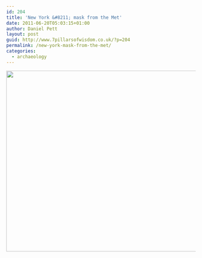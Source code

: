 ```yaml
---
id: 204
title: 'New York &#8211; mask from the Met'
date: 2011-06-20T05:03:15+01:00
author: Daniel Pett
layout: post
guid: http://www.7pillarsofwisdom.co.uk/?p=204
permalink: /new-york-mask-from-the-met/
categories:
  - archaeology
---
```

<img class="alignnone" title="A gold mask" src="http://farm6.static.flickr.com/5225/5851709860_5f163abece_z.jpg" alt="" width="640" height="480" />